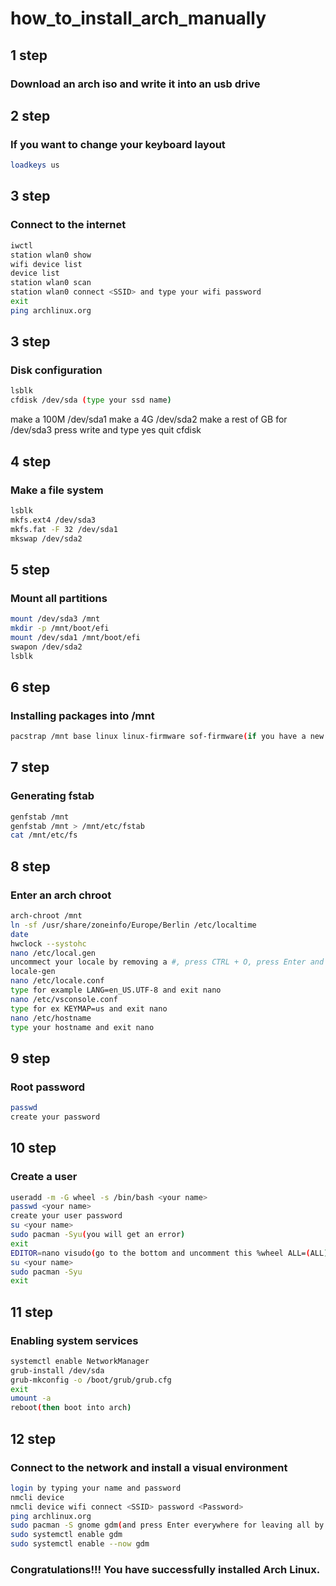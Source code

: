 # how_to_install_arch_manually

## 1 step
### Download an arch iso and write it into an usb drive

## 2 step
### If you want to change your keyboard layout
```bash
loadkeys us
```

## 3 step
### Connect to the internet
```bash
iwctl
station wlan0 show
wifi device list
device list
station wlan0 scan
station wlan0 connect <SSID> and type your wifi password
exit
ping archlinux.org
```

## 3 step
### Disk configuration
```bash
lsblk
cfdisk /dev/sda (type your ssd name)
```
make a 100M /dev/sda1
make a 4G /dev/sda2
make a rest of GB for /dev/sda3
press write and type yes
quit cfdisk

## 4 step
### Make a file system
```bash
lsblk
mkfs.ext4 /dev/sda3
mkfs.fat -F 32 /dev/sda1
mkswap /dev/sda2
```

## 5 step
### Mount all partitions
```bash
mount /dev/sda3 /mnt
mkdir -p /mnt/boot/efi
mount /dev/sda1 /mnt/boot/efi
swapon /dev/sda2
lsblk
```

## 6 step
### Installing packages into /mnt
```bash
pacstrap /mnt base linux linux-firmware sof-firmware(if you have a new sound card) base-devel grub efibootmgr nano networkmanager
```

## 7 step
### Generating fstab
```bash
genfstab /mnt
genfstab /mnt > /mnt/etc/fstab
cat /mnt/etc/fs
```

## 8 step
### Enter an arch chroot
```bash
arch-chroot /mnt
ln -sf /usr/share/zoneinfo/Europe/Berlin /etc/localtime
date
hwclock --systohc
nano /etc/local.gen
uncommect your locale by removing a #, press CTRL + O, press Enter and then CTRL + X
locale-gen
nano /etc/locale.conf
type for example LANG=en_US.UTF-8 and exit nano
nano /etc/vsconsole.conf
type for ex KEYMAP=us and exit nano
nano /etc/hostname
type your hostname and exit nano
```

## 9 step
### Root password
```bash
passwd
create your password
```

## 10 step
### Create a user
```bash
useradd -m -G wheel -s /bin/bash <your name>
passwd <your name>
create your user password
su <your name>
sudo pacman -Syu(you will get an error)
exit
EDITOR=nano visudo(go to the bottom and uncomment this %wheel ALL=(ALL) ALL and exit nano)
su <your name>
sudo pacman -Syu
exit
```

## 11 step
### Enabling system services
```bash
systemctl enable NetworkManager
grub-install /dev/sda
grub-mkconfig -o /boot/grub/grub.cfg
exit
umount -a
reboot(then boot into arch)
```

## 12 step
### Connect to the network and install a visual environment
```bash
login by typing your name and password
nmcli device
nmcli device wifi connect <SSID> password <Password>
ping archlinux.org
sudo pacman -S gnome gdm(and press Enter everywhere for leaving all by default)
sudo systemctl enable gdm
sudo systemctl enable --now gdm
```

### Congratulations!!! You have successfully installed Arch Linux.
